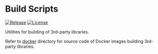 # Build Scripts

[![Release](https://img.shields.io/github/release/mabrarov/build-scripts.svg)](https://github.com/mabrarov/build-scripts/releases/latest)
[![License](https://img.shields.io/github/license/mabrarov/build-scripts)](https://github.com/mabrarov/asio_samples/tree/master/LICENSE)

Utilities for building of 3rd-party libraries.

Refer to [docker](docker) directory for source code of Docker images building 3rd-party libraries. 
